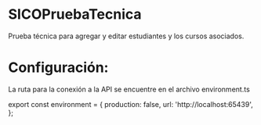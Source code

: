 # SICOPruebaTecnica

Prueba técnica para agregar y editar estudiantes y los cursos asociados.

# Configuración:
La ruta para la conexión a la API se encuentre en el archivo environment.ts 

export const environment = {
  production: false,
  url: 'http://localhost:65439',
};
